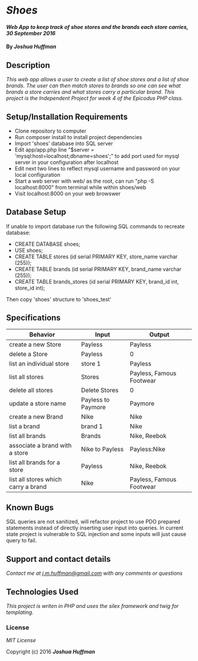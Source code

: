 # _Shoes_

#### _Web App to keep track of shoe stores and the brands each store carries, 30 September 2016_

#### By _**Joshua Huffman**_

## Description

_This web app allows a user to create a list of shoe stores and a list of shoe brands. The user can then match stores to brands so one can see what brands a store carries and what stores carry a particular brand. This project is the Independent Project for week 4 of the Epicodus PHP class._

## Setup/Installation Requirements

* Clone repository to computer
* Run composer install to install project dependencies
* Import 'shoes' database into SQL server
* Edit app/app.php line "$server = 'mysql:host=localhost;dbname=shoes';" to add port used for mysql server in your configuration after localhost
* Edit next two lines to reflect mysql username and password on your local configuration
* Start a web server with web/ as the root, can run "php -S localhost:8000" from terminal while within shoes/web
* Visit localhost:8000 on your web browswer

## Database Setup
If unable to import database run the following SQL commands to recreate database:
  * CREATE DATABASE shoes;
  * USE shoes;
  * CREATE TABLE stores (id serial PRIMARY KEY, store_name varchar (255));
  * CREATE TABLE brands (id serial PRIMARY KEY, brand_name varchar (255));
  * CREATE TABLE brands_stores (id serial PRIMARY KEY, brand_id int, store_id int);

  Then copy 'shoes' structure to 'shoes_test'

## Specifications
  Behavior|Input|Output
  --------|-----|------
  create a new Store|Payless|Payless
  delete a Store|Payless|0
  list an individual store|store 1|Payless
  list all stores|Stores|Payless, Famous Footwear
  delete all stores|Delete Stores|0
  update a store name|Payless to Paymore|Paymore
  create a new Brand|Nike|Nike
  list a brand|brand 1|Nike
  list all brands|Brands|Nike, Reebok
  associate a brand with a store|Nike to Payless|Payless:Nike
  list all brands for a store|Payless|Nike, Reebok
  list all stores which carry a brand|Nike|Payless, Famous Footwear

## Known Bugs
  SQL queries are not sanitized, will refactor project to use PDO prepared statements instead of directly inserting user input into queries. In current state project is vulnerable to SQL injection and some inputs will just cause query to fail.

## Support and contact details

_Contact me at j.m.huffman@gmail.com with any comments or questions_

## Technologies Used

_This project is writen in PHP and uses the silex framework and twig for templating._

### License

*MIT License*

Copyright (c) 2016 **_Joshua Huffman_**
